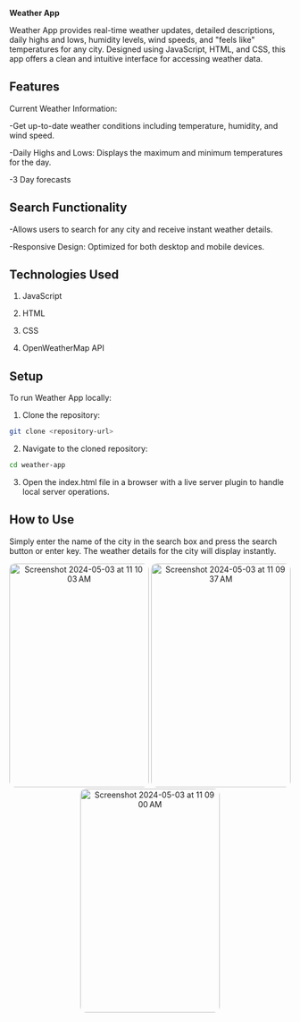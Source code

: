 **Weather App**


Weather App provides real-time weather updates, detailed descriptions, daily highs and lows, humidity levels, wind speeds, and "feels like" temperatures for any city. Designed using JavaScript, HTML, and CSS, this app offers a clean and intuitive interface for accessing weather data.


## Features


Current Weather Information: 


-Get up-to-date weather conditions including temperature, humidity, and wind speed.


-Daily Highs and Lows: Displays the maximum and minimum temperatures for the day.

-3 Day forecasts 

## Search Functionality


-Allows users to search for any city and receive instant weather details.


-Responsive Design: Optimized for both desktop and mobile devices.

## Technologies Used


1. JavaScript


2. HTML


3. CSS


4. OpenWeatherMap API

## Setup


To run Weather App locally:

1. Clone the repository:
```bash
git clone <repository-url>
```
2. Navigate to the cloned repository:
```bash
cd weather-app
```

3. Open the index.html file in a browser with a live server plugin to handle local server operations.


## How to Use
Simply enter the name of the city in the search box and press the search button or enter key. The weather details for the city will display instantly.


<p align="center">
  <img width="250" height="400" style="border-radius: 10px" alt="Screenshot 2024-05-03 at 11 10 03 AM" src="https://github.com/stringsc/WeatherApp/assets/122483725/01e8c205-86e6-43f4-a699-435b7a0689d4">

  <img width="250" height="400" style="border-radius: 10px" alt="Screenshot 2024-05-03 at 11 09 37 AM" src="https://github.com/stringsc/WeatherApp/assets/122483725/60bba8cb-9ff6-45a4-9be8-b7dc90b8d1e9">

  <img width="250" height="400" style="border-radius: 10px" alt="Screenshot 2024-05-03 at 11 09 00 AM" src="https://github.com/stringsc/WeatherApp/assets/122483725/18e3a3e6-7691-49ba-8e40-63115edacdb6">


</p>


